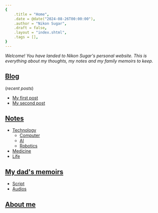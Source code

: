 ```yaml
---
{
    .title = "Home",
    .date = @date("2024-08-26T00:00:00"),
    .author = "Nikon Sugar",
    .draft = false,
    .layout = "index.shtml",
    .tags = [],
}  
--- 
```


*Welcome! You have landed to Nikon Sugar's personal website. This is everything about my thoughts, my notes and my family memoirs to keep.*

<!-- # Contents -->
## [Blog](/posts)
(*recent posts*)
- [My first post](/posts/my-first-post)
- [My second post](/posts/my-second-post)

## [Notes](/notes)
- [Technology](/notes/tech)
    + [Computer](/notes/tech/computer)
    + [AI](/notes/tech/AI)
    + [Robotics](/notes/tech/robotics)
- [Medicine](/notes/med)
- [Life](/notes/life)


## [My dad's memoirs](/my-dad-memoirs)
- [Script](/my-dad-memoirs/script)
- [Audios](/my-dad-memoirs/audios)

## [About me](/about)


